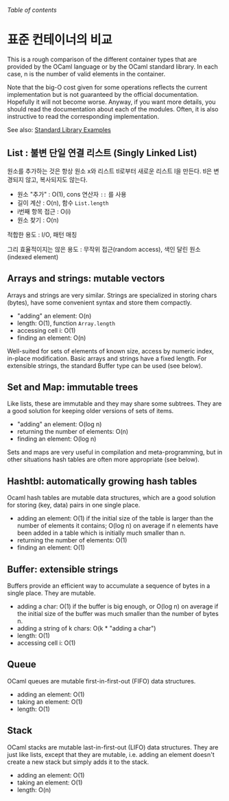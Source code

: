 <!-- ((! set title Comparison of Standard Containers !)) ((! set learn !)) -->

*Table of contents*

# 표준 컨테이너의 비교
This is a rough comparison of the different container types that are
provided by the OCaml language or by the OCaml standard library. In each
case, n is the number of valid elements in the container.

Note that the big-O cost given for some operations reflects the current
implementation but is not guaranteed by the official documentation.
Hopefully it will not become worse. Anyway, if you want more details,
you should read the documentation about each of the modules. Often, it
is also instructive to read the corresponding implementation.

See also: [Standard Library
Examples](standard_library_examples.html "Standard Library Examples")

## List : 불변 단일 연결 리스트 (Singly Linked List)
원소를 추가하는 것은 항상 원소 x와 리스트 tl로부터 새로운 리스트 l을 만든다. tl은 변경되지 않고, 복사되지도 않는다.

* 원소 "추가" : O(1), cons 연산자 `::` 를 사용
* 길이 계산 : O(n), 함수 `List.length`
* i번째 항목 접근 : O(i)
* 원소 찾기 : O(n)

적합한 용도 : I/O, 패턴 매칭

그리 효율적이지는 않은 용도 : 무작위 접근(random access), 색인 달린 원소(indexed element)

## Arrays and strings: mutable vectors
Arrays and strings are very similar. Strings are specialized in storing
chars (bytes), have some convenient syntax and store them compactly.

* "adding" an element: O(n)
* length: O(1), function `Array.length`
* accessing cell i: O(1)
* finding an element: O(n)

Well-suited for sets of elements of known size, access by numeric index,
in-place modification. Basic arrays and strings have a fixed length. For
extensible strings, the standard Buffer type can be used (see below).

## Set and Map: immutable trees
Like lists, these are immutable and they may share some subtrees. They
are a good solution for keeping older versions of sets of items.

* "adding" an element: O(log n)
* returning the number of elements: O(n)
* finding an element: O(log n)

Sets and maps are very useful in compilation and meta-programming, but
in other situations hash tables are often more appropriate (see below).

## Hashtbl: automatically growing hash tables
Ocaml hash tables are mutable data structures, which are a good solution
for storing (key, data) pairs in one single place.

* adding an element: O(1) if the initial size of the table is larger
 than the number of elements it contains; O(log n) on average if n
 elements have been added in a table which is initially much smaller
 than n.
* returning the number of elements: O(1)
* finding an element: O(1)

## Buffer: extensible strings
Buffers provide an efficient way to accumulate a sequence of bytes in a
single place. They are mutable.

* adding a char: O(1) if the buffer is big enough, or O(log n) on
 average if the initial size of the buffer was much smaller than the
 number of bytes n.
* adding a string of k chars: O(k * "adding a char")
* length: O(1)
* accessing cell i: O(1)

## Queue
OCaml queues are mutable first-in-first-out (FIFO) data structures.

* adding an element: O(1)
* taking an element: O(1)
* length: O(1)

## Stack
OCaml stacks are mutable last-in-first-out (LIFO) data structures. They
are just like lists, except that they are mutable, i.e. adding an
element doesn't create a new stack but simply adds it to the stack.

* adding an element: O(1)
* taking an element: O(1)
* length: O(n)

